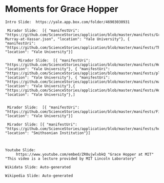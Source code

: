 # Moments for Grace Hopper



    Intro Slide:  https://yale.app.box.com/folder/46903030931

     Mirador Slide:  [{ "manifestUri": "https://github.com/ScienceStories/application/blob/master/manifests/Grace-Murray-at-Vassar.json", "location": "Yale University"}, { "manifestUri": "https://github.com/ScienceStories/application/blob/master/manifests/Thompson_Library_External_Vassar.json", "location": "Yale University"}]
          
          Mirador Slide:  [{ "manifestUri": "https://github.com/ScienceStories/application/blob/master/manifests/HopperGradMidshipman.json", "location": "Yale University"}, { "manifestUri": "https://github.com/ScienceStories/application/blob/master/manifests/pluggingWiringMark1.json", "location": "Yale University"}, { "manifestUri": "https://github.com/ScienceStories/application/blob/master/manifests/mark1ligts.json", "location": "Yale University"},{ "https://github.com/ScienceStories/application/blob/master/manifests/HopperHarvardComputationLabStaff.json", "location": "Yale University"},]


     Mirador Slide:  [{ "manifestUri": "https://github.com/ScienceStories/application/blob/master/manifests/FirstGlossaryProgrammingTerminology.json", "location": "Yale University"}]
     
     Mirador Slide: [{ "manifestUri": "https://github.com/ScienceStories/application/blob/master/manifests/hopperSI.json", "location": "Smithsonian Institution"}]
     
     

    Youtube Slide: 
         https://www.youtube.com/embed/ZR0ujwlvbkQ "Grace Hopper at MIT" "This video is a lecture provided by MIT Lincoln Laboratory"

    Wikidata Slide: Auto-generated

    Wikipedia Slide: Auto-generated
